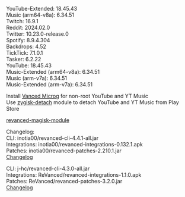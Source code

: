 YouTube-Extended: 18.45.43  
Music (arm64-v8a): 6.34.51  
Twitch: 16.9.1  
Reddit: 2024.02.0  
Twitter: 10.23.0-release.0  
Spotify: 8.9.4.304  
Backdrops: 4.52  
TickTick: 7.1.0.1  
Tasker: 6.2.22  
YouTube: 18.45.43  
Music-Extended (arm64-v8a): 6.34.51  
Music (arm-v7a): 6.34.51  
Music-Extended (arm-v7a): 6.34.51  

Install [Vanced Microg](https://github.com/TeamVanced/VancedMicroG/releases) for non-root YouTube and YT Music  
Use [zygisk-detach](https://github.com/j-hc/zygisk-detach) module to detach YouTube and YT Music from Play Store  

[revanced-magisk-module](https://github.com/j-hc/revanced-magisk-module)  

Changelog:  
CLI: inotia00/revanced-cli-4.4.1-all.jar  
Integrations: inotia00/revanced-integrations-0.132.1.apk  
Patches: inotia00/revanced-patches-2.210.1.jar  
[Changelog](https://github.com/inotia00/revanced-patches/releases/tag/v2.210.1)

CLI: j-hc/revanced-cli-4.3.0-all.jar  
Integrations: ReVanced/revanced-integrations-1.1.0.apk  
Patches: ReVanced/revanced-patches-3.2.0.jar  
[Changelog](https://github.com/ReVanced/revanced-patches/releases/tag/v3.2.0)  
